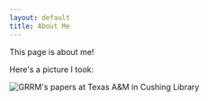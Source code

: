 ```yaml
---
layout: default
title: About Me
---
```


This page is about me!

Here's a picture I took:

![GRRM's papers at Texas A&M in Cushing Library](IMG_4192.png)
